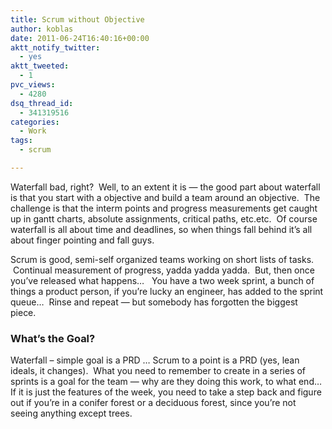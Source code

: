 ```yaml
---
title: Scrum without Objective
author: koblas
date: 2011-06-24T16:40:16+00:00
aktt_notify_twitter:
  - yes
aktt_tweeted:
  - 1
pvc_views:
  - 4280
dsq_thread_id:
  - 341319516
categories:
  - Work
tags:
  - scrum

---
```

Waterfall bad, right?  Well, to an extent it is &#8212; the good part about waterfall is that you start with a objective and build a team around an objective.  The challenge is that the interm points and progress measurements get caught up in gantt charts, absolute assignments, critical paths, etc.etc.  Of course waterfall is all about time and deadlines, so when things fall behind it&#8217;s all about finger pointing and fall guys.

Scrum is good, semi-self organized teams working on short lists of tasks.  Continual measurement of progress, yadda yadda yadda.  But, then once you&#8217;ve released what happens&#8230;   You have a two week sprint, a bunch of things a product person, if you&#8217;re lucky an engineer, has added to the sprint queue&#8230;  Rinse and repeat &#8212; but somebody has forgotten the biggest piece.

### What&#8217;s the Goal?

Waterfall &#8211; simple goal is a PRD &#8230; Scrum to a point is a PRD (yes, lean ideals, it changes).  What you need to remember to create in a series of sprints is a goal for the team &#8212; why are they doing this work, to what end&#8230; If it is just the features of the week, you need to take a step back and figure out if you&#8217;re in a conifer forest or a deciduous forest, since you&#8217;re not seeing anything except trees.
